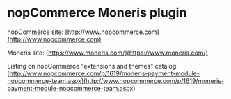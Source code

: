 ﻿nopCommerce Moneris plugin
===========

nopCommerce site: [http://www.nopcommerce.com](http://www.nopcommerce.com)

Moneris site: [https://www.moneris.com/](https://www.moneris.com/)

Listing on nopCommerce "extensions and themes" catalog: [http://www.nopcommerce.com/p/1619/moneris-payment-module-nopcommerce-team.aspx](http://www.nopcommerce.com/p/1619/moneris-payment-module-nopcommerce-team.aspx)
